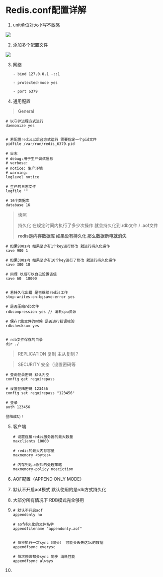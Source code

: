 # Redis.conf配置详解



1.  unit单位对大小写不敏感
   
   ![](D:\Program%20Files\电子书\go\md\image\2022-07-18-22-39-13-image.png)

2.  添加多个配置文件
   
   ![](D:\Program%20Files\电子书\go\md\image\2022-07-18-22-40-42-1658155224311.png)

3. 网络
   
   ```
   - bind 127.0.0.1 -::1
     
   - protected-mode yes
     
   - port 6379
   ```
   
   

4.  通用配置
   
   > General
   
   ```
   # 以守护进程方式进行
   daemonize yes
   
   
   # 若配置redis以后台方式运行 需要指定一个pid文件
   pidfile /var/run/redis_6379.pid
   
   # 日志
   # debug:用于生产调试信息
   # verbose:
   # notice: 生产环境
   # warning: 
   loglevel notice
   
   # 生产的日志文件
   logfile ""
   
   # 16个数据库
   database 16
   ```
   
   > 快照
   > 
   > 持久化 在规定时间内执行了多少次操作 就会持久化到.rdb文件 / .aof文件
   > 
   > **redis是内存数据库 如果没有持久化 那么数据断电就消失**
   
   ```
   # 如果900s内 如果至少有1个key进行修改 就进行持久化操作
   save 900 1
   
   # 如果300s内 如果至少有10个key进行了修改 就进行持久化操作
   save 300 10
   
   # 同理 以后可以自己设置该值
   save 60  10000
   
   
   # 若持久化出错 是否继续redis工作
   stop-writes-on-bgsave-error yes
   
   # 是否压缩rdb文件
   rdbcompression yes // 消耗cpu资源
   
   # 保存rdb文件的时候 是否进行错误校验
   rdbchecksum yes
   
   
   # rdb文件保存的目录
   dir ./ 
   
   ```
   
   > REPLICATION 复制  主从复制？
   
   > SECURITY 安全（设置密码等
   
   ```
   # 查询登录密码 默认为空
   config get requirepass 
   
   # 设置登陆密码 123456
   config set requirepass "123456"
   
   # 登录 
   auth 123456
   
   登陆成功！
   ```
   
   

5. 客户端
   
   ```
   # 设置连接redis服务器的最大数量
   maxclients 10000
   
   # redis的最大内存容量
   maxmemory <bytes>
   
   # 内存到达上限后的处理策略
   maxmemory-policy noeciction
   ```
   
6.  AOF配置（APPEND ONLY MODE）
   
   1. 默认不开启aof模式 默认使用的是rdb方式持久化
   
   2. 大部分所有情况下 RDB模式完全够用
   
   3. ```
      # 默认不开启aof
      appendonly no
      
      # aof持久化的文件名字
      appendfilename "appendonly.aof"
      
      
      # 每秒执行一次sync（同步） 可能会丢失这1s的数据
      appendfsync everysc
      
      # 每次修改都会sync 同步 消耗性能
      appendfsync always
      ```
      
   4. 
